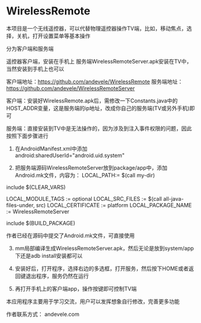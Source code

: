 # WirelessRemote

本项目是一个无线遥控器，可以代替物理遥控器操作TV端，比如，移动焦点，选择，关机，打开设置菜单等基本操作

分为客户端和服务端

遥控器客户端，安装在手机上
服务端WirelessRemoteServer.apk安装在TV中，当然安装到手机上也可以

客户端地址：https://github.com/andevele/WirelessRemote
服务端地址：https://github.com/andevele/WirelessRemoteServer


客户端：安装好WirelessRemote.apk后，需修改一下Constants.java中的HOST_ADDR变量，这是服务端的ip地址，改成你自己的服务端(TV或另外手机)即可

服务端：直接安装到TV中是无法操作的，因为涉及到注入事件权限的问题，因此按照下面步骤进行
1. 在AndroidManifest.xml中添加android:sharedUserId="android.uid.system" 

2. 把服务端源码WirelessRemoteServer放到package/app中，添加Android.mk文件，内容为：
LOCAL_PATH:= $(call my-dir)

include $(CLEAR_VARS)

LOCAL_MODULE_TAGS := optional
LOCAL_SRC_FILES := $(call all-java-files-under, src)
LOCAL_CERTIFICATE := platform
LOCAL_PACKAGE_NAME := WirelessRemoteServer

include $(BUILD_PACKAGE)

作者已经在源码中提交了Android.mk文件，可直接使用

3. mm局部编译生成WirelessRemoteServer.apk，然后无论是放到system/app下还是adb install安装都可以

4. 安装好后，打开程序，选择右边的多选框，打开服务，然后按下HOME或者返回键退出程序，服务仍然在运行
5. 再打开手机上的客户端app，操作按键即可控制TV端



本应用程序主要用于学习交流，用户可以发挥想象自行修改，完善更多功能

作者联系方式：
andevele.com





